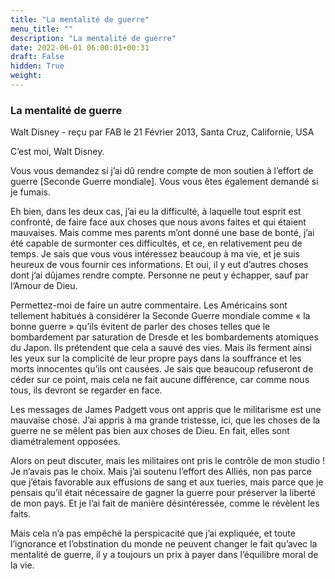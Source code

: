 ```yaml
---
title: "La mentalité de guerre"
menu_title: ""
description: "La mentalité de guerre"
date: 2022-06-01 06:00:01+00:31
draft: False
hidden: True
weight:
---
```

### La mentalité de guerre

Walt Disney - reçu par FAB le 21 Février 2013, Santa Cruz, Californie, USA

C’est moi, Walt Disney.

Vous vous demandez si j’ai dû rendre compte de mon soutien à l’effort de guerre [Seconde Guerre mondiale]. Vous vous êtes également demandé si je fumais.

Eh bien, dans les deux cas, j’ai eu la difficulté, à laquelle tout esprit est confronté, de faire face aux choses que nous avons faites et qui étaient mauvaises. Mais comme mes parents m’ont donné une base de bonté, j’ai été capable de surmonter ces difficultés, et ce, en relativement peu de temps. Je sais que vous vous intéressez beaucoup à ma vie, et je suis heureux de vous fournir ces informations. Et oui, il y eut d’autres choses dont j’ai dûjames rendre compte. Personne ne peut y échapper, sauf par l’Amour de Dieu.

Permettez-moi de faire un autre commentaire. Les Américains sont tellement habitués à considérer la Seconde Guerre mondiale comme « la bonne guerre » qu’ils évitent de parler des choses telles que le bombardement par saturation de Dresde et les bombardements atomiques du Japon. Ils prétendent que cela a sauvé des vies. Mais ils ferment ainsi les yeux sur la complicité de leur propre pays dans la souffrance et les morts innocentes qu’ils ont causées. Je sais que beaucoup refuseront de céder sur ce point, mais cela ne fait aucune différence, car comme nous tous, ils devront se regarder en face.

Les messages de James Padgett vous ont appris que le militarisme est une mauvaise chose. J’ai appris à ma grande tristesse, ici, que les choses de la guerre ne se mêlent pas bien aux choses de Dieu. En fait, elles sont diamétralement opposées.

Alors on peut discuter, mais les militaires ont pris le contrôle de mon studio ! Je n’avais pas le choix. Mais j’ai soutenu l’effort des Alliés, non pas parce que j’étais favorable aux effusions de sang et aux tueries, mais parce que je pensais qu’il était nécessaire de gagner la guerre pour préserver la liberté de mon pays. Et je l’ai fait de manière désintéressée, comme le révèlent les faits.

Mais cela n’a pas empêché la perspicacité que j’ai expliquée, et toute l’ignorance et l’obstination du monde ne peuvent changer le fait qu’avec la mentalité de guerre, il y a toujours un prix à payer dans l’équilibre moral de la vie.




